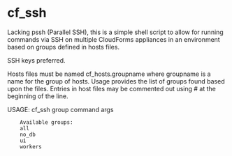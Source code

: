 # cf_ssh

Lacking pssh (Parallel SSH), this is a simple shell script to allow for running commands via SSH on multiple CloudForms appliances in an environment based on groups defined in hosts files.

SSH keys preferred.

Hosts files must be named cf_hosts.groupname where groupname is a name for the group of hosts.  Usage provides the list of groups found based upon the files.  Entries in host files may be commented out using # at the beginning of the line.

USAGE: cf_ssh group command args

        Available groups:
        all
        no_db
        ui
        workers

